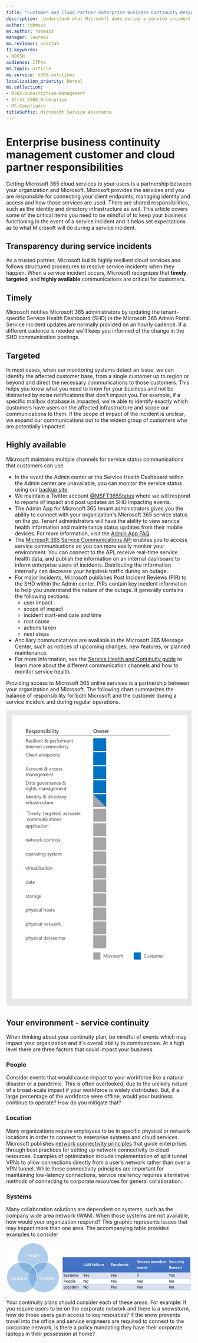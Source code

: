 ```yaml
---
title: "Customer and Cloud Partner Enterprise Business Continuity Responsibilities"
description:  Understand what Microsoft does during a service incident so you can better prepare your business continuity plans.
author: robmazz
ms.author: robmazz
manager: laurawi
ms.reviewer: sosstah
f1.keywords:
- NOCSH
audience: ITPro
ms.topic: article
ms.service: o365-solutions
localization_priority: Normal
ms.collection: 
- M365-subscription-management
- Strat_O365_Enterprise
- MS-Compliance
titleSuffix: Microsoft Service Assurance
---
```


# Enterprise business continuity management customer and cloud partner responsibilities

Getting Microsoft 365 cloud services to your users is a partnership between your organization and Microsoft. Microsoft provides the services and you are responsible for connecting your client endpoints, managing identity and access and how those services are used. There are shared responsibilities, such as the identity and directory infrastructure as well. This article covers some of the critical items you need to be mindful of to keep your business functioning in the event of a service incident and it helps set expectations as to what Microsoft will do during a service incident.

## Transparency during service incidents

As a trusted partner, Microsoft  builds highly resilient cloud services and follows structured procedures to resolve service incidents when they happen. When a service incident occurs, Microsoft recognizes that **timely**, **targeted**, and **highly available** communications are critical for customers.

## Timely

Microsoft notifies Microsoft 365 administrators by updating the tenant-specific Service Health Dashboard (SHD) in the Microsoft 365 Admin Portal. Service incident updates are normally provided on an hourly cadence. If a different cadence is needed we'll keep you informed of the change in the SHD communication postings.

## Targeted

In most cases, when our monitoring systems detect an issue, we can identify the affected customer base, from a single customer up to region or beyond and direct the necessary communications to those customers. This helps you know what you need to know for your business and not be distracted by noise notifications that don't impact you. For example, if a specific mailbox database is impacted, we're able to identify exactly which customers have users on the affected infrastructure and scope our communications to them. If the scope of impact of the incident is unclear, we expand our communications out to the widest group of customers who are potentially impacted.

## Highly available

Microsoft maintains multiple channels for service status communications that customers can use.

- In the event the Admin center or the Service Health Dashboard within the Admin center are unavailable, you can monitor the service status using our [backup site](https://status.office365.com/).
- We maintain a Twitter account [@MSFT365Status](https://twitter.com/msft365status?lang=en) where we will respond to reports of impact and post updates on SHD impacting events.
- The Admin App for Microsoft 365 tenant administrators gives you the ability to connect with your organization's Microsoft 365 service status on the go. Tenant administrators will have the ability to view service health information and maintenance status updates from their mobile devices. For more information, visit the [Admin App FAQ](/office365/admin/admin-overview/admin-mobile-app).
- The [Microsoft 365 Service Communications API](/office365/servicedescriptions/office-365-platform-service-description/service-health-and-continuity#office-365-service-communications-api) enables you to access service communications so you can more easily monitor your environment. You can connect to the API, receive real-time service health data, and publish the information on an internal dashboard to inform enterprise users of incidents. Distributing the information internally can decrease your helpdesk traffic during an outage.
- For major incidents, Microsoft publishes Post Incident Reviews (PIR) to the SHD within the Admin center. PIRs contain key incident information to help you understand the nature of the outage. It generally contains the following sections:
    - user impact
    - scope of impact
    - incident start-end date and time
    - root cause
    - actions taken
    - next steps
- Ancillary communications are available in the Microsoft 365 Message Center, such as notices of upcoming changes, new features, or planned maintenance.
- For more information, see the [Service Health and Continuity guide](/office365/servicedescriptions/office-365-platform-service-description/service-health-and-continuity) to learn more about the different communication channels and how to monitor service health.

Providing access to Microsoft 365 online services is a partnership between your organization and Microsoft. The following chart summarizes the balance of responsibility for both Microsoft and the customer during a service incident and during regular operations.

![balance of customer and Microsoft responsibilities](../media/responsibilities.png)

## Your environment - service continuity

When thinking about your continuity plan, be mindful of events which may impact your organization and it's overall ability to communicate. At a high level there are three factors that could impact your business.

### People

Consider events that would cause impact to your workforce like a natural disaster or a pandemic. This is often overlooked, due to the unlikely nature of a broad-scale impact if your workforce is widely distributed. But, if a large percentage of the workforce were offline, would your business continue to operate? How do you mitigate that?

### Location

Many organizations require employees to be in specific physical or network locations in order to connect to enterprise systems and cloud services.  
Microsoft publishes [network connectivity principles](/microsoft-365/enterprise/microsoft-365-network-connectivity-principles) that guide enterprises through best practices for setting up network connectivity to cloud resources. Examples of optimization include implementation of split tunnel VPNs to allow connections directly from a user’s network rather than over a VPN tunnel.  While these connectivity principles are important for maintaining low-latency connections, service resiliency requires alternative methods of connecting to corporate resources for general collaboration.

### Systems

Many collaboration solutions are dependent on systems, such as the company wide area network (WAN). When those systems are not available, how would your organization respond?
This graphic represents issues that may impact more than one area. The accompanying table provides examples to consider

![Venn diagram of systems](../media/venn-diagram.png)

Your continuity plans should consider each of these areas. For example: If you require users to be on the corporate network and there is a snowstorm, how do those users gain access to key resources? If the snow prevents travel into the office and service engineers are required to connect to the corporate network, is there a policy mandating they have their corporate laptops in their possession at home?
